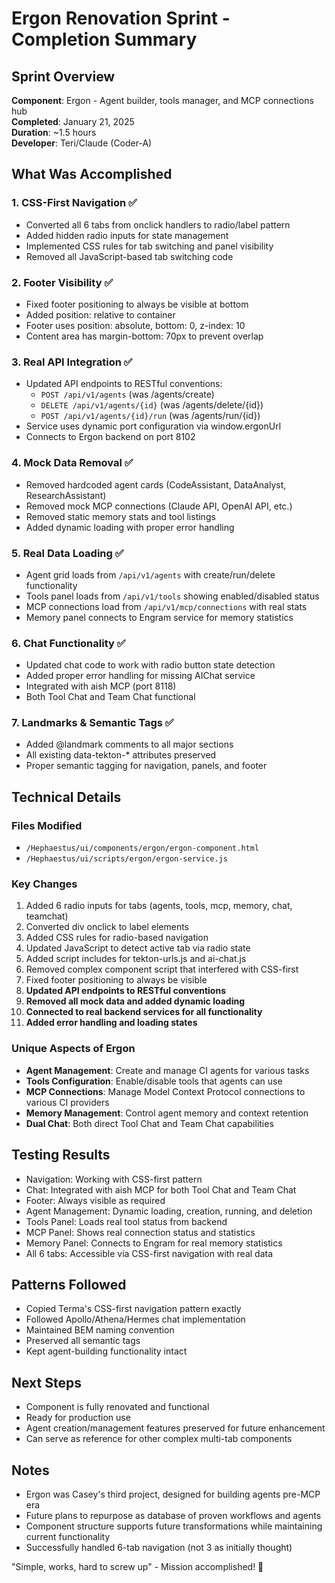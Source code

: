 # Ergon Renovation Sprint - Completion Summary

## Sprint Overview
**Component**: Ergon - Agent builder, tools manager, and MCP connections hub  
**Completed**: January 21, 2025  
**Duration**: ~1.5 hours  
**Developer**: Teri/Claude (Coder-A)

## What Was Accomplished

### 1. CSS-First Navigation ✅
- Converted all 6 tabs from onclick handlers to radio/label pattern
- Added hidden radio inputs for state management
- Implemented CSS rules for tab switching and panel visibility
- Removed all JavaScript-based tab switching code

### 2. Footer Visibility ✅
- Fixed footer positioning to always be visible at bottom
- Added position: relative to container
- Footer uses position: absolute, bottom: 0, z-index: 10
- Content area has margin-bottom: 70px to prevent overlap

### 3. Real API Integration ✅
- Updated API endpoints to RESTful conventions:
  - `POST /api/v1/agents` (was /agents/create)
  - `DELETE /api/v1/agents/{id}` (was /agents/delete/{id})
  - `POST /api/v1/agents/{id}/run` (was /agents/run/{id})
- Service uses dynamic port configuration via window.ergonUrl
- Connects to Ergon backend on port 8102

### 4. Mock Data Removal ✅
- Removed hardcoded agent cards (CodeAssistant, DataAnalyst, ResearchAssistant)
- Removed mock MCP connections (Claude API, OpenAI API, etc.)
- Removed static memory stats and tool listings
- Added dynamic loading with proper error handling

### 5. Real Data Loading ✅
- Agent grid loads from `/api/v1/agents` with create/run/delete functionality
- Tools panel loads from `/api/v1/tools` showing enabled/disabled status
- MCP connections load from `/api/v1/mcp/connections` with real stats
- Memory panel connects to Engram service for memory statistics

### 6. Chat Functionality ✅
- Updated chat code to work with radio button state detection
- Added proper error handling for missing AIChat service
- Integrated with aish MCP (port 8118)
- Both Tool Chat and Team Chat functional

### 7. Landmarks & Semantic Tags ✅
- Added @landmark comments to all major sections
- All existing data-tekton-* attributes preserved
- Proper semantic tagging for navigation, panels, and footer

## Technical Details

### Files Modified
- `/Hephaestus/ui/components/ergon/ergon-component.html`
- `/Hephaestus/ui/scripts/ergon/ergon-service.js`

### Key Changes
1. Added 6 radio inputs for tabs (agents, tools, mcp, memory, chat, teamchat)
2. Converted div onclick to label elements
3. Added CSS rules for radio-based navigation
4. Updated JavaScript to detect active tab via radio state
5. Added script includes for tekton-urls.js and ai-chat.js
6. Removed complex component script that interfered with CSS-first
7. Fixed footer positioning to always be visible
8. **Updated API endpoints to RESTful conventions**
9. **Removed all mock data and added dynamic loading**
10. **Connected to real backend services for all functionality**
11. **Added error handling and loading states**

### Unique Aspects of Ergon
- **Agent Management**: Create and manage CI agents for various tasks
- **Tools Configuration**: Enable/disable tools that agents can use
- **MCP Connections**: Manage Model Context Protocol connections to various CI providers
- **Memory Management**: Control agent memory and context retention
- **Dual Chat**: Both direct Tool Chat and Team Chat capabilities

## Testing Results
- Navigation: Working with CSS-first pattern
- Chat: Integrated with aish MCP for both Tool Chat and Team Chat
- Footer: Always visible as required
- Agent Management: Dynamic loading, creation, running, and deletion
- Tools Panel: Loads real tool status from backend
- MCP Panel: Shows real connection status and statistics
- Memory Panel: Connects to Engram for real memory statistics
- All 6 tabs: Accessible via CSS-first navigation with real data

## Patterns Followed
- Copied Terma's CSS-first navigation pattern exactly
- Followed Apollo/Athena/Hermes chat implementation
- Maintained BEM naming convention
- Preserved all semantic tags
- Kept agent-building functionality intact

## Next Steps
- Component is fully renovated and functional
- Ready for production use
- Agent creation/management features preserved for future enhancement
- Can serve as reference for other complex multi-tab components

## Notes
- Ergon was Casey's third project, designed for building agents pre-MCP era
- Future plans to repurpose as database of proven workflows and agents
- Component structure supports future transformations while maintaining current functionality
- Successfully handled 6-tab navigation (not 3 as initially thought)

"Simple, works, hard to screw up" - Mission accomplished! 🎉